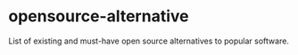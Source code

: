 # opensource-alternative
List of existing and must-have open source alternatives to popular software.
